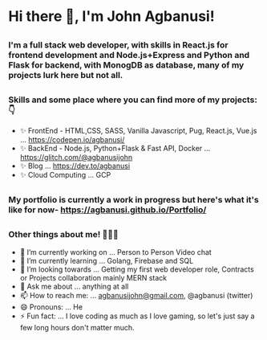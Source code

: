 # Hi there 👋, I'm John Agbanusi!
##
### I'm a full stack web developer, with skills in React.js for frontend development and Node.js+Express and Python and Flask for backend, with MonogDB as database, many of my projects lurk here but not all.
##
### Skills and some place where you can find more of my projects: 👇
- ✨ FrontEnd - HTML,CSS, SASS, Vanilla Javascript, Pug, React.js, Vue.js ... https://codepen.io/agbanusi/
- ✨ BackEnd - Node.js, Python+Flask & Fast API, Docker ... https://glitch.com/@agbanusijohn
- ✨ Blog ... https://dev.to/agbanusi
- ✨ Cloud Computing ... GCP
##
### My portfolio is currently a work in progress but here's what it's like for now- https://agbanusi.github.io/Portfolio/
##
### Other things about me! 👨🏾‍💻
- 🔭 I’m currently working on ... Person to Person Video chat
- 🌱 I’m currently learning ... Golang, Firebase and SQL
- 👯 I’m looking towards ... Getting my first web developer role, Contracts or Projects collaboration mainly MERN stack
- 💬 Ask me about ... anything at all
- 📫 How to reach me: ... agbanusijohn@gmail.com, @agbanusi (twitter)
- 😄 Pronouns: ... He
- ⚡ Fun fact: ... I love coding as much as I love gaming, so let's just say a few long hours don't matter much.
